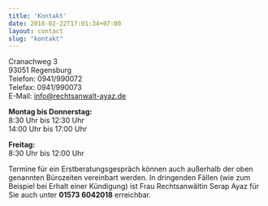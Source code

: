 ```yaml
---
title: 'Kontakt'
date: 2018-02-22T17:01:34+07:00
layout: contact
slug: "kontakt"
---
```


Cranachweg 3  
93051 Regensburg  
Telefon: 0941/990072  
Telefax: 0941/990073  
E-Mail: [info@rechtsanwalt-ayaz.de](mailto:info@rechtsanwalt-ayaz.de)

**Montag bis Donnerstag:**  
8:30 Uhr bis 12:30 Uhr  
14:00 Uhr bis 17:00 Uhr  

**Freitag:**  
8:30 Uhr bis 12:00 Uhr  

Termine für ein Erstberatungsgespräch können auch außerhalb der oben genannten Bürozeiten vereinbart werden.
In dringenden Fällen (wie zum Beispiel bei Erhalt einer Kündigung) ist Frau Rechtsanwältin Serap Ayaz für Sie auch unter **01573 6042018** erreichbar.